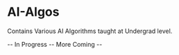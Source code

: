 # AI-Algos
Contains Various AI Algorithms taught at Undergrad level.

-- In Progress -- More Coming --
